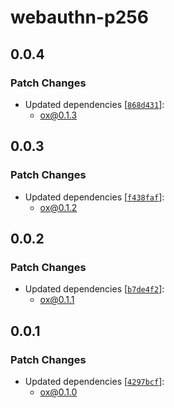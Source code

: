 # webauthn-p256

## 0.0.4

### Patch Changes

- Updated dependencies [[`868d431`](https://github.com/wevm/ox/commit/868d4319a8cda77345f85f9f2e88ca786f0c8cfe)]:
  - ox@0.1.3

## 0.0.3

### Patch Changes

- Updated dependencies [[`f438faf`](https://github.com/wevm/ox/commit/f438fafbd396248283876eba220f4c661c47bfd2)]:
  - ox@0.1.2

## 0.0.2

### Patch Changes

- Updated dependencies [[`b7de4f2`](https://github.com/wevm/ox/commit/b7de4f2180520fd7f2bf08955df6e676d75db93e)]:
  - ox@0.1.1

## 0.0.1

### Patch Changes

- Updated dependencies [[`4297bcf`](https://github.com/wevm/ox/commit/4297bcf0acef7f1f208ba3770d679fefa0c2cb8d)]:
  - ox@0.1.0
